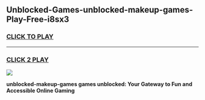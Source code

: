 
## Unblocked-Games-unblocked-makeup-games-Play-Free-i8sx3
<h3>
<a href="https://premium76.site?title=unblocked-makeup-games&ref=23A">CLICK TO PLAY</a></h3>
<hr>

<h3>
<a href="https://premium76.site?title=unblocked-makeup-games&ref=23A">CLICK 2 PLAY</a>
  
</h3>

<a href="https://premium76.site?title=unblocked-makeup-games&ref=23A"><img src="https://clearcache.store/games.png"></a>


**unblocked-makeup-games games unblocked: Your Gateway to Fun and Accessible Online Gaming**
